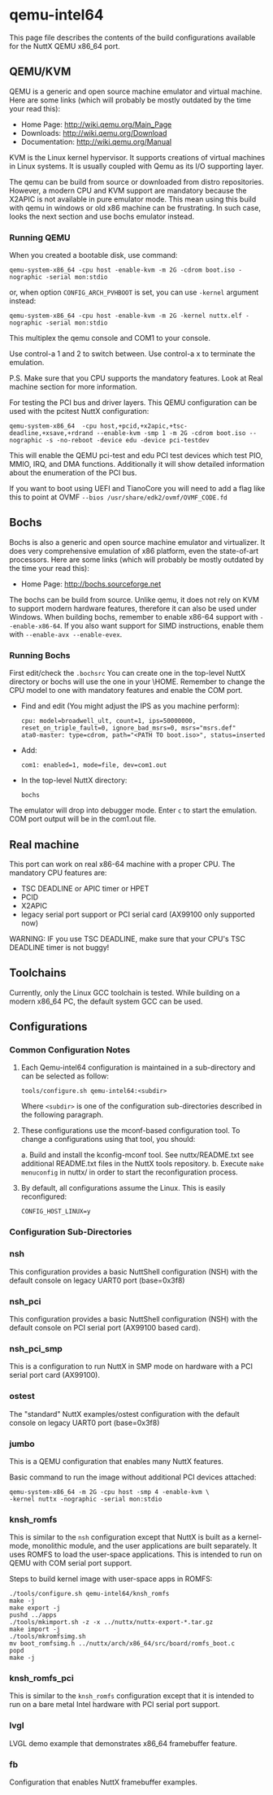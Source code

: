 qemu-intel64
============

This page file describes the contents of the build configurations
available for the NuttX QEMU x86\_64 port.

QEMU/KVM
--------

QEMU is a generic and open source machine emulator and virtual machine.
Here are some links (which will probably be mostly outdated by the time
your read this):

-   Home Page: <http://wiki.qemu.org/Main_Page>
-   Downloads: <http://wiki.qemu.org/Download>
-   Documentation: <http://wiki.qemu.org/Manual>

KVM is the Linux kernel hypervisor. It supports creations of virtual
machines in Linux systems. It is usually coupled with Qemu as its I/O
supporting layer.

The qemu can be build from source or downloaded from distro
repositories. However, a modern CPU and KVM support are mandatory
because the X2APIC is not available in pure emulator mode. This mean
using this build with qemu in windows or old x86 machine can be
frustrating. In such case, looks the next section and use bochs emulator
instead.

### Running QEMU

When you created a bootable disk, use command:

    qemu-system-x86_64 -cpu host -enable-kvm -m 2G -cdrom boot.iso -nographic -serial mon:stdio

or, when option `CONFIG_ARCH_PVHBOOT` is set, you can use `-kernel`
argument instead:

    qemu-system-x86_64 -cpu host -enable-kvm -m 2G -kernel nuttx.elf -nographic -serial mon:stdio

This multiplex the qemu console and COM1 to your console.

Use control-a 1 and 2 to switch between. Use control-a x to terminate
the emulation.

P.S. Make sure that you CPU supports the mandatory features. Look at
Real machine section for more information.

For testing the PCI bus and driver layers. This QEMU configuration can
be used with the pcitest NuttX configuration:

    qemu-system-x86_64  -cpu host,+pcid,+x2apic,+tsc-deadline,+xsave,+rdrand --enable-kvm -smp 1 -m 2G -cdrom boot.iso --nographic -s -no-reboot -device edu -device pci-testdev

This will enable the QEMU pci-test and edu PCI test devices which test
PIO, MMIO, IRQ, and DMA functions. Additionally it will show detailed
information about the enumeration of the PCI bus.

If you want to boot using UEFI and TianoCore you will need to add a flag
like this to point at OVMF `--bios /usr/share/edk2/ovmf/OVMF_CODE.fd`

Bochs
-----

Bochs is also a generic and open source machine emulator and
virtualizer. It does very comprehensive emulation of x86 platform, even
the state-of-art processors. Here are some links (which will probably be
mostly outdated by the time your read this):

-   Home Page: <http://bochs.sourceforge.net>

The bochs can be build from source. Unlike qemu, it does not rely on KVM
to support modern hardware features, therefore it can also be used under
Windows. When building bochs, remember to enable x86-64 support with
`--enable-x86-64`. If you also want support for SIMD instructions,
enable them with `--enable-avx --enable-evex`.

### Running Bochs

First edit/check the `.bochsrc` You can create one in the top-level
NuttX directory or bochs will use the one in your \HOME. Remember to
change the CPU model to one with mandatory features and enable the COM
port.

-   Find and edit (You might adjust the IPS as you machine perform):

        cpu: model=broadwell_ult, count=1, ips=50000000, reset_on_triple_fault=0, ignore_bad_msrs=0, msrs="msrs.def"
        ata0-master: type=cdrom, path="<PATH TO boot.iso>", status=inserted

-   Add:

        com1: enabled=1, mode=file, dev=com1.out

-   In the top-level NuttX directory:

        bochs

The emulator will drop into debugger mode. Enter `c` to start the
emulation. COM port output will be in the com1.out file.

Real machine
------------

This port can work on real x86-64 machine with a proper CPU. The
mandatory CPU features are:

-   TSC DEADLINE or APIC timer or HPET
-   PCID
-   X2APIC
-   legacy serial port support or PCI serial card (AX99100 only
    supported now)

WARNING: IF you use TSC DEADLINE, make sure that your CPU\'s TSC
DEADLINE timer is not buggy!

Toolchains
----------

Currently, only the Linux GCC toolchain is tested. While building on a
modern x86\_64 PC, the default system GCC can be used.

Configurations
--------------

### Common Configuration Notes

1.  Each Qemu-intel64 configuration is maintained in a sub-directory and
    can be selected as follow:

        tools/configure.sh qemu-intel64:<subdir>

    Where `<subdir>` is one of the configuration sub-directories
    described in the following paragraph.

2.  These configurations use the mconf-based configuration tool. To
    change a configurations using that tool, you should:

    a.  Build and install the kconfig-mconf tool. See nuttx/README.txt
        see additional README.txt files in the NuttX tools repository.
    b.  Execute `make menuconfig` in nuttx/ in order to start the
        reconfiguration process.

3.  By default, all configurations assume the Linux. This is easily
    reconfigured:

        CONFIG_HOST_LINUX=y

### Configuration Sub-Directories

### nsh

This configuration provides a basic NuttShell configuration (NSH) with
the default console on legacy UART0 port (base=0x3f8)

### nsh\_pci

This configuration provides a basic NuttShell configuration (NSH) with
the default console on PCI serial port (AX99100 based card).

### nsh\_pci\_smp

This is a configuration to run NuttX in SMP mode on hardware with a PCI
serial port card (AX99100).

### ostest

The \"standard\" NuttX examples/ostest configuration with the default
console on legacy UART0 port (base=0x3f8)

### jumbo

This is a QEMU configuration that enables many NuttX features.

Basic command to run the image without additional PCI devices attached:

    qemu-system-x86_64 -m 2G -cpu host -smp 4 -enable-kvm \
    -kernel nuttx -nographic -serial mon:stdio

### knsh\_romfs

This is similar to the `nsh` configuration except that NuttX is built as
a kernel-mode, monolithic module, and the user applications are built
separately. It uses ROMFS to load the user-space applications. This is
intended to run on QEMU with COM serial port support.

Steps to build kernel image with user-space apps in ROMFS:

    ./tools/configure.sh qemu-intel64/knsh_romfs
    make -j
    make export -j
    pushd ../apps
    ./tools/mkimport.sh -z -x ../nuttx/nuttx-export-*.tar.gz
    make import -j
    ./tools/mkromfsimg.sh
    mv boot_romfsimg.h ../nuttx/arch/x86_64/src/board/romfs_boot.c
    popd
    make -j

### knsh\_romfs\_pci

This is similar to the `knsh_romfs` configuration except that it is
intended to run on a bare metal Intel hardware with PCI serial port
support.

### lvgl

LVGL demo example that demonstrates x86\_64 framebuffer feature.

### fb

Configuration that enables NuttX framebuffer examples.
